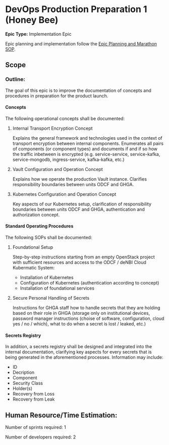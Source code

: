 # DevOps Production Preparation 1 (Honey Bee)
**Epic Type:** Implementation Epic

Epic planning and implementation follow the
[Epic Planning and Marathon SOP](https://ghga.pages.hzdr.de/internal.ghga.de/main/sops/development/epic_planning/).


## Scope
### Outline:

The goal of this epic is to improve the documentation of concepts and procedures in preparation for the product launch.

#### Concepts

The following operational concepts shall be documented:

1. Internal Transport Encryption Concept

   Explains the general framework and technologies used in the context of transport encryption between internal components. Enumerates all pairs of components (or component types) and documents if and if so how the traffic inbetween is encrypted (e.g. service-service, service-kafka, service-mongodb, ingress-service, kafka-kafka, etc.)

1. Vault Configuration and Operation Concept

   Explains how we operate the production Vault instance. Clarifies responsibility boundaries between units ODCF and GHGA.

1. Kubernetes Configuration and Operation Concept

   Key aspects of our Kubernetes setup, clarification of responsibility boundaries between units ODCF and GHGA, authentication and authorization concept.

#### Standard Operating Procedures

The following SOPs shall be documented:

1. Foundational Setup

   Step-by-step instructions starting from an empty OpenStack project with sufficient resources and access to the ODCF / deNBI Cloud Kubermatic System:

   * Installation of Kubernetes
   * Configuration of Kubernetes (authentication according to concept)
   * Installation of foundational services

1. Secure Personal Handling of Secrets

   Instructions for GHGA staff how to handle secrets that they are holding based on their role in GHGA (storage only on institutional devices, password manager instructions (choise of software, configuration, cloud yes / no / which), what to do when a secret is lost / leaked, etc.)

#### Secrets Registry

In addition, a secrets registry shall be designed and integrated into the internal documentation, clarifying key aspects for every secrets that is being generated in the aforementioned processes. Information may include:

- ID
- Decription
- Component
- Security Class
- Holder(s)
- Recovery from Loss
- Recovery from Leak

## Human Resource/Time Estimation:

Number of sprints required: 1

Number of developers required: 2

